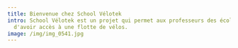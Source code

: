 ```yaml
---
title: Bienvenue chez School Vélotek
intro: School Vélotek est un projet qui permet aux professeurs des écoles
  d'avoir accès à une flotte de vélos.
image: /img/img_0541.jpg
---
```

